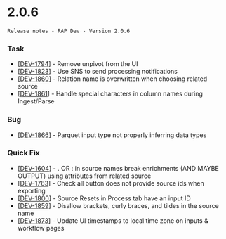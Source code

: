 # 2.0.6



```text
Release notes - RAP Dev - Version 2.0.6
```

### Task

* \[[DEV-1794](https://wmpartners.atlassian.net/browse/DEV-1794)\] - Remove unpivot from the UI
* \[[DEV-1823](https://wmpartners.atlassian.net/browse/DEV-1823)\] - Use SNS to send processing notifications
* \[[DEV-1860](https://wmpartners.atlassian.net/browse/DEV-1860)\] - Relation name is overwritten when choosing related source
* \[[DEV-1861](https://wmpartners.atlassian.net/browse/DEV-1861)\] - Handle special characters in column names during Ingest/Parse

### Bug

* \[[DEV-1866](https://wmpartners.atlassian.net/browse/DEV-1866)\] - Parquet input type not properly inferring data types

### Quick Fix

* \[[DEV-1604](https://wmpartners.atlassian.net/browse/DEV-1604)\] - . OR : in source names break enrichments \(AND MAYBE OUTPUT\) using attributes from related source
* \[[DEV-1763](https://wmpartners.atlassian.net/browse/DEV-1763)\] - Check all button does not provide source ids when exporting
* \[[DEV-1800](https://wmpartners.atlassian.net/browse/DEV-1800)\] - Source Resets in Process tab have an input ID
* \[[DEV-1859](https://wmpartners.atlassian.net/browse/DEV-1859)\] - Disallow brackets, curly braces, and tildes in the source name
* \[[DEV-1873](https://wmpartners.atlassian.net/browse/DEV-1873)\] - Update UI timestamps to local time zone on inputs & workflow pages

